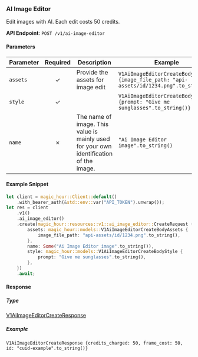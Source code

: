 
### AI Image Editor <a name="create"></a>

Edit images with AI. Each edit costs 50 credits.

**API Endpoint**: `POST /v1/ai-image-editor`

#### Parameters

| Parameter | Required | Description | Example |
|-----------|:--------:|-------------|--------|
| `assets` | ✓ | Provide the assets for image edit | `V1AiImageEditorCreateBodyAssets {image_file_path: "api-assets/id/1234.png".to_string()}` |
| `style` | ✓ |  | `V1AiImageEditorCreateBodyStyle {prompt: "Give me sunglasses".to_string()}` |
| `name` | ✗ | The name of image. This value is mainly used for your own identification of the image. | `"Ai Image Editor image".to_string()` |

#### Example Snippet

```rust
let client = magic_hour::Client::default()
    .with_bearer_auth(&std::env::var("API_TOKEN").unwrap());
let res = client
    .v1()
    .ai_image_editor()
    .create(magic_hour::resources::v1::ai_image_editor::CreateRequest {
        assets: magic_hour::models::V1AiImageEditorCreateBodyAssets {
            image_file_path: "api-assets/id/1234.png".to_string(),
        },
        name: Some("Ai Image Editor image".to_string()),
        style: magic_hour::models::V1AiImageEditorCreateBodyStyle {
            prompt: "Give me sunglasses".to_string(),
        },
    })
    .await;
```

#### Response

##### Type
[V1AiImageEditorCreateResponse](/src/models/v1_ai_image_editor_create_response.rs)

##### Example
`V1AiImageEditorCreateResponse {credits_charged: 50, frame_cost: 50, id: "cuid-example".to_string()}`
